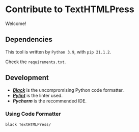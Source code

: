 # Contribute to TextHTMLPress
Welcome!

## Dependencies
This tool is written by `Python 3.9`, with `pip 21.1.2`.

Check the `requirements.txt`.

## Development 

- [***Black***](https://github.com/psf/black) is the 
  uncompromising Python code formatter. 
- [***Pylint***](https://www.pylint.org/) is the linter used.
- ***Pycharm*** is the recommended IDE. 

### Using Code Formatter

```shell
black TextHTMLPress/
```